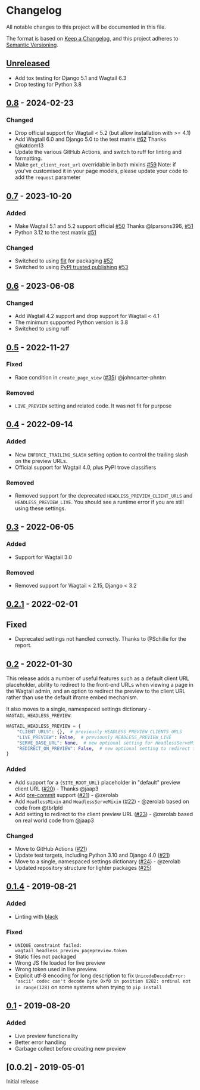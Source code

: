 # Changelog

All notable changes to this project will be documented in this file.

The format is based on [Keep a Changelog](https://keepachangelog.com/en/1.0.0/),
and this project adheres to [Semantic Versioning](https://semver.org/spec/v2.0.0.html).

## [Unreleased]

- Add tox testing for Django 5.1 and Wagtail 6.3
- Drop testing for Python 3.8

## [0.8] - 2024-02-23

### Changed

- Drop official support for Wagtail < 5.2 (but allow installation with >= 4.1)
- Add Wagtail 6.0 and Django 5.0 to the test matrix [#62](https://github.com/torchbox/wagtail-headless-preview/pull/62) Thanks @katdom13
- Update the various GitHub Actions, and switch to ruff for linting and formatting.
- Make `get_client_root_url` overridable in both mixins [#59](https://github.com/torchbox/wagtail-headless-preview/pull/59)
  Note: if you've customised it in your page models, please update your code to add the `request` parameter

## [0.7] - 2023-10-20

### Added

- Make Wagtail 5.1 and 5.2 support official  [#50](https://github.com/torchbox/wagtail-headless-preview/pull/50) Thanks @lparsons396, [#51](https://github.com/torchbox/wagtail-headless-preview/pull/51)
- Python 3.12 to the test matrix [#51](https://github.com/torchbox/wagtail-headless-preview/pull/51)

### Changed

- Switched to using [flit](https://flit.pypa.io/en/latest/) for packaging [#52](https://github.com/torchbox/wagtail-headless-preview/pull/52)
- Switched to using [PyPI trusted publishing](https://docs.pypi.org/trusted-publishers/using-a-publisher/) [#53](https://github.com/torchbox/wagtail-headless-preview/pull/53)

## [0.6] - 2023-06-08

### Changed

- Add Wagtail 4.2 support and drop support for Wagtail < 4.1
- The minimum supported Python version is 3.8
- Switched to using ruff

## [0.5] - 2022-11-27

### Fixed

- Race condition in `create_page_view` ([#35](https://github.com/torchbox/wagtail-headless-preview/pull/35)) @johncarter-phntm

### Removed

- `LIVE_PREVIEW` setting and related code. It was not fit for purpose

## [0.4] - 2022-09-14

### Added

- New `ENFORCE_TRAILING_SLASH` setting option to control the trailing slash on the preview URLs.
- Official support for Wagtail 4.0, plus PyPI trove classifiers

### Removed

- Removed support for the deprecated `HEADLESS_PREVIEW_CLIENT_URLS` and `HEADLESS_PREVIEW_LIVE`. You should
  see a runtime error if you are still using these settings.

## [0.3] - 2022-06-05

### Added

 - Support for Wagtail 3.0

### Removed
 - Removed support for Wagtail < 2.15, Django < 3.2

## [0.2.1] - 2022-02-01

## Fixed
- Deprecated settings not handled correctly. Thanks to @Schille for the report.

## [0.2] - 2022-01-30

This release adds a number of useful features such as a default client URL placeholder,
ability to redirect to the front-end URLs when viewing a page in the Wagtail admin, and
an option to redirect the preview to the client URL rather than use the default iframe embed mechanism.

It also moves to a single, namespaced settings dictionary - `WAGTAIL_HEADLESS_PREVIEW`:

```python
WAGTAIL_HEADLESS_PREVIEW = {
    "CLIENT_URLS": {},  # previously HEADLESS_PREVIEW_CLIENTS_URLS
    "LIVE_PREVIEW": False,  # previously HEADLESS_PREVIEW_LIVE
    "SERVE_BASE_URL": None,  # new optional setting for HeadlessServeMixin / HeadlessMixin
    "REDIRECT_ON_PREVIEW": False,  # new optional setting to redirect the preview to the client preview URL
}
```

### Added

- Add support for a `{SITE_ROOT_URL}` placeholder in "default" preview client URL ([#20](https://github.com/torchbox/wagtail-headless-preview/pull/20)) - Thanks @jaap3
- Add [pre-commit](https://pre-commit.com/) support ([#21](https://github.com/torchbox/wagtail-headless-preview/pull/21)) - @zerolab
- Add `HeadlessMixin` and `HeadlessServeMixin` ([#22](https://github.com/torchbox/wagtail-headless-preview/pull/22)) - @zerolab based on code from @tbrlpld
- Add setting to redirect to the client preview URL ([#23](https://github.com/torchbox/wagtail-headless-preview/pull/23)) - @zerolab based on real world code from @jaap3

### Changed

- Move to GitHub Actions ([#21](https://github.com/torchbox/wagtail-headless-preview/pull/21))
- Update test targets, including Python 3.10 and Django 4.0 ([#21](https://github.com/torchbox/wagtail-headless-preview/pull/21))
- Move to a single, namespaced settings dictionary ([#24](https://github.com/torchbox/wagtail-headless-preview/pull/24)) - @zerolab
- Updated repository structure for lighter packages ([#25](https://github.com/torchbox/wagtail-headless-preview/pull/25))


## [0.1.4] - 2019-08-21

### Added
- Linting with [black](https://github.com/psf/black)

### Fixed
- `UNIQUE constraint failed: wagtail_headless_preview_pagepreview.token`
- Static files not packaged
- Wrong JS file loaded for live preview
- Wrong token used in live preview.
- Explicit utf-8 encoding for long description to fix `UnicodeDecodeError: 'ascii' codec can't decode byte 0xf0 in position 6282: ordinal not in range(128)`
  on some systems when trying to `pip install`


## [0.1] - 2019-08-20

### Added

- Live preview functionality
- Better error handling
- Garbage collect before creating new preview

## [0.0.2] - 2019-05-01

Initial release

[unreleased]: https://github.com/torchbox/wagtail-headless-preview/compare/v0.8.0...HEAD
[0.8]: https://github.com/torchbox/wagtail-headless-preview/compare/v0.7.0...v0.8.0
[0.7]: https://github.com/torchbox/wagtail-headless-preview/compare/v0.6.0...v0.7.0
[0.6]: https://github.com/torchbox/wagtail-headless-preview/compare/v0.5.0...v0.6.0
[0.5]: https://github.com/torchbox/wagtail-headless-preview/compare/v0.4.0...v0.5.0
[0.4]: https://github.com/torchbox/wagtail-headless-preview/compare/v0.3.0...v0.4.0
[0.3]: https://github.com/torchbox/wagtail-headless-preview/compare/v0.2.1...v0.3.0
[0.2.1]: https://github.com/torchbox/wagtail-headless-preview/compare/v0.2.0...v0.2.1
[0.2]: https://github.com/torchbox/wagtail-headless-preview/compare/v0.1.4...v0.2.0
[0.1.4]: https://github.com/torchbox/wagtail-headless-preview/compare/v0.1.0...v0.1.4
[0.1]: https://github.com/torchbox/wagtail-headless-preview/compare/c84cb15...v0.1.0
